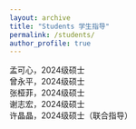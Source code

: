 ```yaml
---
layout: archive
title: "Students 学生指导"
permalink: /students/
author_profile: true
---
```

  
孟可心，2024级硕士  
曾永平，2024级硕士  
张桠菲，2024级硕士  
谢志宏，2024级硕士  
许晶晶，2024级硕士（联合指导）  
